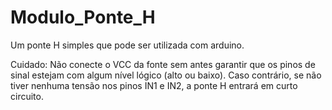 # Modulo_Ponte_H
Um ponte H simples que pode ser utilizada com arduino.

Cuidado: Não conecte o VCC da fonte sem antes garantir que os pinos de sinal estejam com algum nível lógico (alto ou baixo). Caso contrário, se não tiver nenhuma tensão nos pinos IN1 e IN2, a ponte H entrará em curto circuito.
